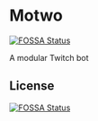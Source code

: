 # Motwo
[![FOSSA Status](https://app.fossa.io/api/projects/git%2Bgithub.com%2FDennetix%2FMotwo.svg?type=shield)](https://app.fossa.io/projects/git%2Bgithub.com%2FDennetix%2FMotwo?ref=badge_shield)

A modular Twitch bot


## License
[![FOSSA Status](https://app.fossa.io/api/projects/git%2Bgithub.com%2FDennetix%2FMotwo.svg?type=large)](https://app.fossa.io/projects/git%2Bgithub.com%2FDennetix%2FMotwo?ref=badge_large)